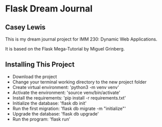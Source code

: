 # Flask Dream Journal
## Casey Lewis

This is my dream journal project for IMM 230: Dynamic Web Applications.

It is based on the Flask Mega-Tutorial by Miguel Grinberg.

## Installing This Project

- Download the project
- Change your terminal working directory to the new project folder
- Create virtual environment: 'python3 -m venv venv'
- Activate the environment: 'source venv/bin/activate'
- Install the requirements: 'pip install -r requirements.txt'
- Initialize the database: 'flask db init'
- Run the first migration: 'flask db migrate -m "initialize"'
- Upgrade the database: 'flask db upgrade'
- Run the program: 'flask run'
